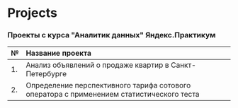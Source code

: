 # Projects

### Проекты с курса "Аналитик данных" Яндекс.Практикум

|№ | Название проекта                                                                         |
|--| :----------------------------------------------------------------------------------------|
|1.| Анализ объявлений о продаже квартир в Санкт-Петербурге                                   |
|2.| Определение перспективного тарифа сотового оператора с применением статистического теста |
